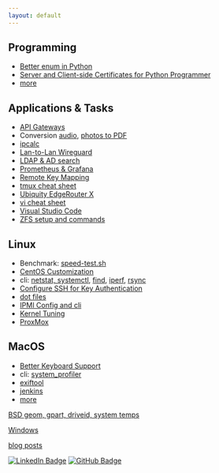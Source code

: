 ```yaml
---
layout: default
---
```

## Programming

* [Better enum in Python](programming/python-string-enum.html)
* [Server and Client-side Certificates for Python
Programmer](programming/https.html)
* [more](programming/)

## Applications & Tasks

* [API Gateways](api-gateways.html)
* Conversion [audio](linux/convert.audio.html),
[photos to PDF](linux/convert.image2pdf.html)
* [ipcalc](linux/cli-ipcalc.html)
* [Lan-to-Lan Wireguard](wireguard.html)
* [LDAP & AD search](cli-ldap.html)
* [Prometheus & Grafana](linux/prometheus-grafana.html)
* [Remote Key Mapping](linux/remote.html)
* [tmux cheat sheet](linux/tmux.html)
* [Ubiquity EdgeRouter X](ubiquity.html)
* [vi cheat sheet](vi.html)
* [Visual Studio Code](dot.vscode.html)
* [ZFS setup and commands](zfs.html)

## Linux

* Benchmark: [speed-test.sh](linux/speed-test.sh)
* [CentOS Customization](centos/)
* cli: [netstat, systemctl](linux/cli.html), [find](linux/cli-find.html),
[iperf](linux/cli-iperf.html), [rsync](linux/cli-rsync.html)
* [Configure SSH for Key Authentication](linux/ssh.html)
* [dot files](linux/dot.files.md)
* [IPMI Config and cli](linux/cli-ipmi.html)
* [Kernel Tuning](linux/kernel-tuning.html)
* [ProxMox](proxmox/)

## MacOS

* [Better Keyboard Support](macos/keyboard.html)
* cli: [system_profiler](macos/cli.html)
* [exiftool](macos/exiftool.html)
* [jenkins](macos/jenkins.html)
* [more](macos/)

[BSD geom, gpart, driveid, system temps](bsd/)

[Windows](windows/)


[blog posts](posts.html)


[![LinkedIn
Badge](https://img.shields.io/badge/-asokolsky-blue?style=flat&logo=Linkedin&logoColor=white)](https://www.linkedin.com/in/asokolsky/)
[![GitHub
Badge](https://img.shields.io/badge/-asokolsky-grey?style=flat&logo=Github&logoColor=white)](https://github.com/asokolsky)
